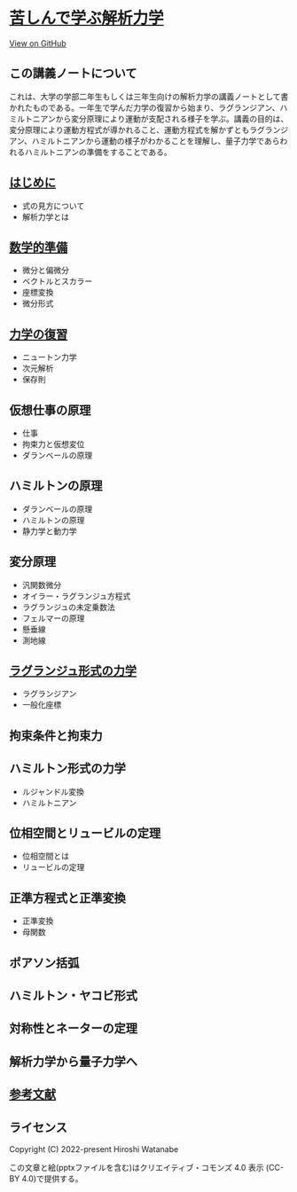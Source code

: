 # [苦しんで学ぶ解析力学](https://kaityo256.github.io/classical_mechanics/)

<a href="https://github.com/kaityo256/classical_mechanics"> <div class="btn-square"><i class="fab fa-github"></i> View on GitHub</div></a>

## この講義ノートについて

これは、大学の学部二年生もしくは三年生向けの解析力学の講義ノートとして書かれたものである。一年生で学んだ力学の復習から始まり、ラグランジアン、ハミルトニアンから変分原理により運動が支配される様子を学ぶ。講義の目的は、変分原理により運動方程式が導かれること、運動方程式を解かずともラグランジアン、ハミルトニアンから運動の様子がわかることを理解し、量子力学であらわれるハミルトニアンの準備をすることである。

## [はじめに](preface/README.md)

* 式の見方について
* 解析力学とは

## [数学的準備](preparation/README.md)

* 微分と偏微分
* ベクトルとスカラー
* 座標変換
* 微分形式

## [力学の復習](review/README.md)

* ニュートン力学
* 次元解析
* 保存則

## 仮想仕事の原理

* 仕事
* 拘束力と仮想変位
* ダランベールの原理

## ハミルトンの原理

* ダランベールの原理
* ハミルトンの原理
* 静力学と動力学

## 変分原理

* 汎関数微分
* オイラー・ラグランジュ方程式
* ラグランジュの未定乗数法
* フェルマーの原理
* 懸垂線
* 測地線

## [ラグランジュ形式の力学](lagrangian/README.md)

* ラグランジアン
* 一般化座標

## 拘束条件と拘束力

## ハミルトン形式の力学

* ルジャンドル変換
* ハミルトニアン

## 位相空間とリュービルの定理

* 位相空間とは
* リュービルの定理

## 正準方程式と正準変換

* 正準変換
* 母関数

## ポアソン括弧

## ハミルトン・ヤコビ形式

## 対称性とネーターの定理

## 解析力学から量子力学へ

## [参考文献](references/README.md)

## ライセンス

Copyright (C) 2022-present Hiroshi Watanabe

この文章と絵(pptxファイルを含む)はクリエイティブ・コモンズ 4.0 表示 (CC-BY 4.0)で提供する。
